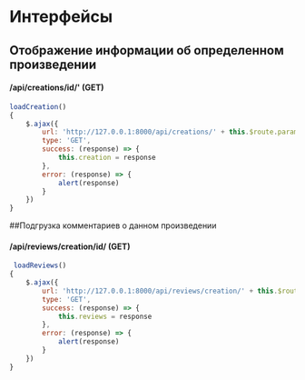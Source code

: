 # Интерфейсы

## Отображение информации об определенном произведении

#### /api/creations/id/' (GET)

```js
loadCreation()
{
    $.ajax({
        url: 'http://127.0.0.1:8000/api/creations/' + this.$route.params.id + '/',
        type: 'GET',
        success: (response) => {
            this.creation = response
        },
        error: (response) => {
            alert(response)
        }
    })
}
```

##Подгрузка комментариев о данном произведении

#### /api/reviews/creation/id/ (GET)

```js
 loadReviews()
{
    $.ajax({
        url: 'http://127.0.0.1:8000/api/reviews/creation/' + this.$route.params.id + '/',
        type: 'GET',
        success: (response) => {
            this.reviews = response
        },
        error: (response) => {
            alert(response)
        }
    })
}
```